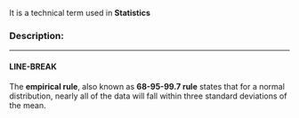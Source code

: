 It is a technical term used in **Statistics**

### **Description:**

---

#### LINE-BREAK

The **empirical rule**, also known as **68-95-99.7 rule** states that for a normal distribution, nearly all of the data will fall within three standard deviations of the mean.
